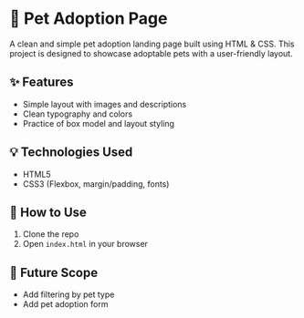 # 🐾 Pet Adoption Page

A clean and simple pet adoption landing page built using HTML & CSS. This project is designed to showcase adoptable pets with a user-friendly layout.

## ✨ Features

- Simple layout with images and descriptions
- Clean typography and colors
- Practice of box model and layout styling

## 💡 Technologies Used

- HTML5
- CSS3 (Flexbox, margin/padding, fonts)

## 🚀 How to Use

1. Clone the repo
2. Open `index.html` in your browser

## 📌 Future Scope

- Add filtering by pet type
- Add pet adoption form